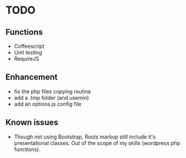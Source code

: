 # TODO

## Functions

* Coffeescript
* Unit testing
* RequireJS


## Enhancement

* fix the php files copying routine
* add a .tmp folder (and usemin)
* add an options.js config file


## Known issues

* Though not using Bootstrap, Roots markup still include it's presentational classes. Out of the scope of my skills (wordpress php functions).
